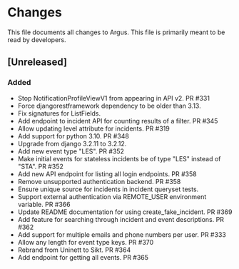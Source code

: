 # Changes
This file documents all changes to Argus. This file is primarily meant to be read by developers.

## [Unreleased]

### Added
- Stop NotificationProfileViewV1 from appearing in API v2. PR #331
- Force djangorestframework dependency to be older than 3.13.
- Fix signatures for ListFields.
- Add endpoint to incident API for counting results of a filter. PR #345
- Allow updating level attribute for incidents. PR #319
- Add support for python 3.10. PR #348
- Upgrade from django 3.2.11 to 3.2.12.
- Add new event type "LES". PR #352
- Make initial events for stateless incidents be of type "LES" instead of "STA". PR #352
- Add new API endpoint for listing all login endpoints. PR #358
- Remove unsupported authentication backend. PR #358
- Ensure unique source for incidents in incident queryset tests.
- Support external authentication via REMOTE_USER environment variable. PR #366
- Update README documentation for using create_fake_incident. PR #369
- Add feature for searching through incident and event descriptions. PR #362
- Add support for multiple emails and phone numbers per user. PR #333
- Allow any length for event type keys. PR #370
- Rebrand from Uninett to Sikt. PR #364
- Add endpoint for getting all events. PR #365
